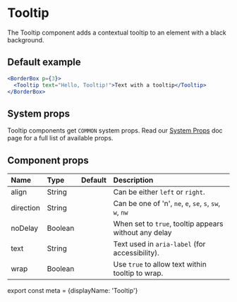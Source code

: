 # Tooltip

The Tooltip component adds a contextual tooltip to an element with a black background.

## Default example

```.jsx
<BorderBox p={3}>
  <Tooltip text="Hello, Tooltip!">Text with a tooltip</Tooltip>
</BorderBox>
```

## System props

Tooltip components get `COMMON` system props. Read our [System Props](/system-props) doc page for a full list of available props.

## Component props

| Name | Type | Default | Description |
| :- | :- | :-: | :- |
| align | String | | Can be either `left` or `right`.|
| direction | String | | Can be one of 'n', `ne`, `e`, `se`, `s`, `sw`, `w`, `nw` | Sets where the tooltip renders in relation to the target. |
| noDelay | Boolean | | When set to `true`, tooltip appears without any delay |
| text | String | | Text used in `aria-label` (for accessibility).
| wrap | Boolean | | Use `true` to allow text within tooltip to wrap.


export const meta = {displayName: 'Tooltip'}
